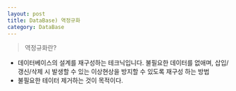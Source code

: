 ```yaml
---
layout: post
title: DataBase) 역정규화
category: DataBase
---
```

	
    
>역정규화란?    
 
 - 데이터베이스의 설계를 재구성하는 테크닉입니다. 불필요한 데이터를 없애며, 삽입/갱신/삭제 시 발생할 수 있는 이상현상을 방지할 수 있도록 재구성 하는 방법
 - 불필요한 테이터 제거하는 것이 목적이다.



